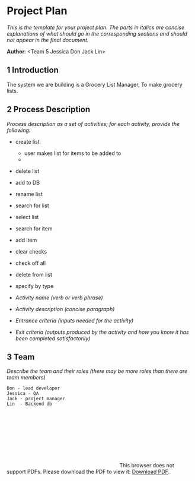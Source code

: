 # Project Plan

*This is the template for your project plan. The parts in italics are concise explanations of what should go in the corresponding sections and should not appear in the final document.*

**Author**: \<Team 5 Jessica Don Jack Lin\>

## 1 Introduction

The system we are building is a Grocery List Manager, To make grocery lists.

## 2 Process Description

*Process description as a set of activities; for each activity, provide the following:*

- create list
	- user makes list for items to be added to
	- 
- delete list
- add to DB
- rename list
- search for list
- select list
- search for item
- add item
- clear checks
- check off all
- delete from list
- specify by type

- *Activity name (verb or verb phrase)*
- *Activity description (concise paragraph)*
- *Entrance criteria (inputs needed for the activity)*
- *Exit criteria (outputs produced by the activity and how you know it has been completed satisfactorily)*

## 3 Team

*Describe the team and their roles (there may be more roles than there are team members)*

	Don - lead developer 
	Jessica - QA
	Jack - project manager
	Lin  - Backend db
<object data="Roles.pdf" type="application/pdf" width="700px" height="700px">
    <embed src="Roles.pdf">
        This browser does not support PDFs. Please download the PDF to view it: <a href="http://yoursite.com/the.pdf">Download PDF</a>.</p>
    </embed>
</object>